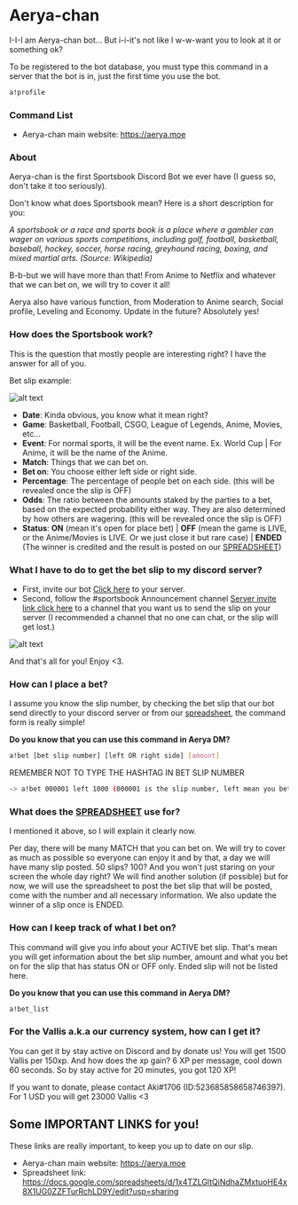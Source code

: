 # Aerya-chan
I-I-I am Aerya-chan bot... But i-i-it's not like I w-w-want you to look at it or something ok?

To be registered to the bot database, you must type this command in a server that the bot is in, just the first time you use the bot.

```bash
a!profile
```

### Command List
- Aerya-chan main website: https://aerya.moe

### About
Aerya-chan is the first Sportsbook Discord Bot we ever have (I guess so, don't take it too seriously). 

Don't know what does Sportsbook mean? Here is a short description for you:

_A sportsbook or a race and sports book is a place where a gambler can wager on various sports competitions, including golf, football, basketball, baseball, hockey, soccer, horse racing, greyhound racing, boxing, and mixed martial arts. (Source: Wikipedia)_ 

B-b-but we will have more than that! From Anime to Netflix and whatever that we can bet on, we will try to cover it all!

Aerya also have various function, from Moderation to Anime search, Social profile, Leveling and Economy. Update in the future? Absolutely yes!

### How does the Sportsbook work?
This is the question that mostly people are interesting right? I have the answer for all of you.

Bet slip example: 

![alt text](https://i.imgur.com/VWjbONN.png "Example")

- **Date**: Kinda obvious, you know what it mean right?
- **Game**: Basketball, Football, CSGO, League of Legends, Anime, Movies, etc...
- **Event**: For normal sports, it will be the event name. Ex. World Cup | For Anime, it will be the name of the Anime.
- **Match**: Things that we can bet on.
- **Bet on**: You choose either left side or right side.
- **Percentage**: The percentage of people bet on each side. (this will be revealed once the slip is OFF)
- **Odds**: The ratio between the amounts staked by the parties to a bet, based on the expected probability either way. They are also determined by how others are wagering. (this will be revealed once the slip is OFF)
- **Status**: **ON** (mean it's open for place bet) | **OFF** (mean the game is LIVE, or the Anime/Movies is LIVE. Or we just close it but rare case) | **ENDED** (The winner is credited and the result is posted on our [SPREADSHEET](https://docs.google.com/spreadsheets/d/1x4TZLGltQiNdhaZMxtuoHE4x8X1UG0ZZFTurRchLD9Y/edit?usp=sharing))

### What I have to do to get the bet slip to my discord server? 
- First, invite our bot [Click here](https://discord.com/api/oauth2/authorize?client_id=641780922445856768&permissions=8&scope=bot) to your server.
- Second, follow the #sportsbook Announcement channel [Server invite link click here](https://discord.gg/CVhk828) to a channel that you want us to send the slip on your server (I recommended a channel that no one can chat, or the slip will get lost.)

![alt text](https://i.imgur.com/c2OjFjw.png "Follow")

And that's all for you! Enjoy <3.

### How can I place a bet?
I assume you know the slip number, by checking the bet slip that our bot send directly to your discord server or from our [spreadsheet](https://docs.google.com/spreadsheets/d/1x4TZLGltQiNdhaZMxtuoHE4x8X1UG0ZZFTurRchLD9Y/edit?usp=sharing), the command form is really simple!

**Do you know that you can use this command in Aerya DM?**

```bash
a!bet [bet slip number] [left OR right side] [amount]
```

REMEMBER NOT TO TYPE THE HASHTAG IN BET SLIP NUMBER

```bash
-> a!bet 000001 left 1000 (000001 is the slip number, left mean you bet on left side and 1000 is the amount of Vallis you placed.)
```

### What does the [SPREADSHEET](https://docs.google.com/spreadsheets/d/1x4TZLGltQiNdhaZMxtuoHE4x8X1UG0ZZFTurRchLD9Y/edit#gid=1397547932) use for?
I mentioned it above, so I will explain it clearly now. 

Per day, there will be many MATCH that you can bet on. We will try to cover as much as possible so everyone can enjoy it and by that, a day we will have many slip posted. 50 slips? 100? And you won't just staring on your screen the whole day right? We will find another solution (if possible) but for now, we will use the spreadsheet to post the bet slip that will be posted, come with the number and all necessary information. We also update the winner of a slip once is ENDED.

### How can I keep track of what I bet on?

This command will give you info about your ACTIVE bet slip. That's mean you will get information about the bet slip number, amount and what you bet on for the slip that has status ON or OFF only. Ended slip will not be listed here.

**Do you know that you can use this command in Aerya DM?**

```bash
a!bet_list
```

### For the Vallis a.k.a our currency system, how can I get it?
You can get it by stay active on Discord and by donate us! You will get 1500 Vallis per 150xp. And how does the xp gain? 6 XP per message, cool down 60 seconds. So by stay active for 20 minutes, you got 120 XP!

If you want to donate, please contact Aki#1706 (ID:523685858658746397). For 1 USD you will get 23000 Vallis <3

## Some IMPORTANT LINKS for you!
These links are really important, to keep you up to date on our slip. 
- Aerya-chan main website: https://aerya.moe
- Spreadsheet link: https://docs.google.com/spreadsheets/d/1x4TZLGltQiNdhaZMxtuoHE4x8X1UG0ZZFTurRchLD9Y/edit?usp=sharing

